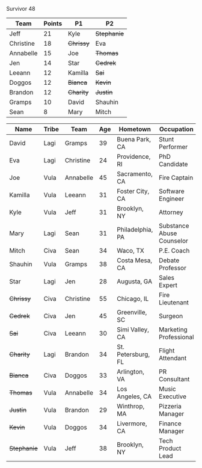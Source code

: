 Survivor 48

|Team|Points|P1|P2
| -------- | -------- | -------- | -------- |
| Jeff | 21 | Kyle | ~~Stephanie~~ |
| Christine | 18 | ~~Chrissy~~ | Eva |
| Annabelle | 15 | Joe | ~~Thomas~~ |
| Jen | 14 | Star | ~~Cedrek~~ |
| Leeann | 12  | Kamilla | ~~Sai~~ |
| Doggos | 12 | ~~Bianca~~ | ~~Kevin~~ |
| Brandon | 12  | ~~Charity~~ | ~~Justin~~ |
| Gramps | 10 | David | Shauhin |
| Sean | 8 | Mary | Mitch |



| Name | Tribe | Team | Age | Hometown | Occupation |
| -------- | -------- | -------- | -------- | ----- | ----- |
|David|Lagi| Gramps |39|Buena Park, CA|Stunt Performer|
|Eva|Lagi| Christine |24|Providence, RI|PhD Candidate|
|Joe|Vula| Annabelle |45|Sacramento, CA|Fire Captain|
|Kamilla|Vula| Leeann |31|Foster City, CA|Software Engineer|
|Kyle|Vula| Jeff |31|Brooklyn, NY|Attorney|
|Mary|Lagi| Sean |31|Philadelphia, PA|Substance Abuse Counselor|
|Mitch|Civa| Sean |34|Waco, TX|P.E. Coach|
|Shauhin|Vula| Gramps |38|Costa Mesa, CA|Debate Professor |
|Star|Lagi| Jen |28|Augusta, GA|Sales Expert|
|~~Chrissy~~|Civa| Christine |55|Chicago, IL|Fire Lieutenant|
|~~Cedrek~~|Civa| Jen |45|Greenville, SC|Surgeon|
|~~Sai~~|Civa| Leeann |30|Simi Valley, CA|Marketing Professional|
|~~Charity~~|Lagi| Brandon |34|St. Petersburg, FL|Flight Attendant|
|~~Bianca~~|Civa| Doggos |33|Arlington, VA|PR Consultant|
|~~Thomas~~|Vula| Annabelle |34|Los Angeles, CA|Music Executive|
|~~Justin~~|Vula| Brandon |29|Winthrop, MA|Pizzeria Manager|
|~~Kevin~~|Vula| Doggos |34|Livermore, CA|Finance Manager|
|~~Stephanie~~|Vula| Jeff |38|Brooklyn, NY|Tech Product Lead|
